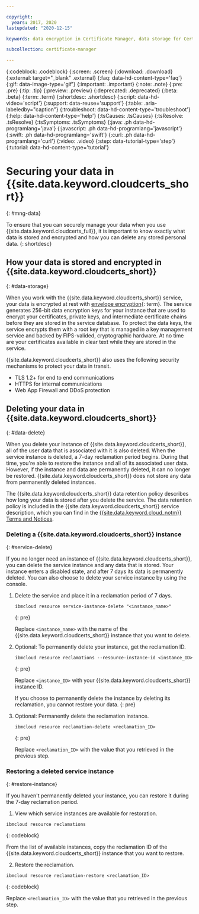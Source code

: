 ```yaml
---

copyright:
  years: 2017, 2020
lastupdated: "2020-12-15"

keywords: data encryption in Certificate Manager, data storage for Certificate Manager, bring your own keys for Certificate Manager, BYOK for Certificate Manager, key management for Certificate Manager, key encryption for Certificate Manager, personal data in Certificate Manager, data deletion for Certificate Manager, data in Certificate Manager, data security in Certificate Manager

subcollection: certificate-manager

---
```


{:codeblock: .codeblock}
{:screen: .screen}
{:download: .download}
{:external: target="_blank" .external}
{:faq: data-hd-content-type='faq'}
{:gif: data-image-type='gif'}
{:important: .important}
{:note: .note}
{:pre: .pre}
{:tip: .tip}
{:preview: .preview}
{:deprecated: .deprecated}
{:beta: .beta}
{:term: .term}
{:shortdesc: .shortdesc}
{:script: data-hd-video='script'}
{:support: data-reuse='support'}
{:table: .aria-labeledby="caption"}
{:troubleshoot: data-hd-content-type='troubleshoot'}
{:help: data-hd-content-type='help'}
{:tsCauses: .tsCauses}
{:tsResolve: .tsResolve}
{:tsSymptoms: .tsSymptoms}
{:java: .ph data-hd-programlang='java'}
{:javascript: .ph data-hd-programlang='javascript'}
{:swift: .ph data-hd-programlang='swift'}
{:curl: .ph data-hd-programlang='curl'}
{:video: .video}
{:step: data-tutorial-type='step'}
{:tutorial: data-hd-content-type='tutorial'}


# Securing your data in {{site.data.keyword.cloudcerts_short}}
{: #mng-data}

To ensure that you can securely manage your data when you use {{site.data.keyword.cloudcerts_full}}, it is important to know exactly what data is stored and encrypted and how you can delete any stored personal data. 
{: shortdesc}



## How your data is stored and encrypted in {{site.data.keyword.cloudcerts_short}}
{: #data-storage}

When you work with the {{site.data.keyword.cloudcerts_short}} service, your data is encrypted at rest with [envelope encryption](#x9860393){: term}. The service generates 256-bit data encryption keys for your instance that are used to encrypt your certificates, private keys, and intermediate certificate chains before they are stored in the service database. To protect the data keys, the service encrypts them with a root key that is managed in a key management service and backed by FIPS-valided, cryptographic hardware. At no time are your certificates available in clear text while they are stored in the service.

{{site.data.keyword.cloudcerts_short}} also uses the following security mechanisms to protect your data in transit.

- TLS 1.2+ for end to end communications
- HTTPS for internal communications
- Web App Firewall and DDoS protection

## Deleting your data in {{site.data.keyword.cloudcerts_short}}
{: #data-delete}

When you delete your instance of {{site.data.keyword.cloudcerts_short}}, all of the user data that is associated with it is also deleted. When the service instance is deleted, a 7-day reclamation period begins. During that time, you're able to restore the instance and all of its associated user data. However, if the instance and data are permanently deleted, it can no longer be restored. {{site.data.keyword.cloudcerts_short}} does not store any data from permanently deleted instances.

The {{site.data.keyword.cloudcerts_short}} data retention policy describes how long your data is stored after you delete the service. The data retention policy is included in the {{site.data.keyword.cloudcerts_short}} service description, which you can find in the [{{site.data.keyword.cloud_notm}} Terms and Notices](/docs/overview?topic=overview-terms).

### Deleting a {{site.data.keyword.cloudcerts_short}} instance
{: #service-delete}

If you no longer need an instance of {{site.data.keyword.cloudcerts_short}}, you can delete the service instance and any data that is stored. Your instance enters a disabled state, and after 7 days its data is permanently deleted. You can also choose to delete your service instance by using the console.

1. Delete the service and place it in a reclamation period of 7 days.

    ```
    ibmcloud resource service-instance-delete "<instance_name>"
    ```
    {: pre}

    Replace `<instance_name>` with the name of the {{site.data.keyword.cloudcerts_short}} instance that you want to delete.

2. Optional: To permanently delete your instance, get the reclamation ID.

    ```
    ibmcloud resource reclamations --resource-instance-id <instance_ID>
    ```
    {: pre}

    Replace `<instance_ID>` with your {{site.data.keyword.cloudcerts_short}} instance ID.

    If you choose to permanently delete the instance by deleting its reclamation, you cannot restore your data.
    {: pre}

3. Optional: Permanently delete the reclamation instance.

    ```
    ibmcloud resource reclamation-delete <reclamation_ID>
    ```
    {: pre}

    Replace `<reclamation_ID>` with the value that you retrieved in the previous step.

### Restoring a deleted service instance
{: #restore-instance}

If you haven't permanently deleted your instance, you can restore it during the 7-day reclamation period. 

1. View which service instances are available for restoration.

  ```
  ibmcloud resource reclamations
  ```
  {: codeblock}

  From the list of available instances, copy the reclamation ID of the {{site.data.keyword.cloudcerts_short}} instance that you want to restore. 

2. Restore the reclamation.

  ```
  ibmcloud resource reclamation-restore <reclamation_ID>
  ```
  {: codeblock}

  Replace `<reclamation_ID>` with the value that you retrieved in the previous step.
